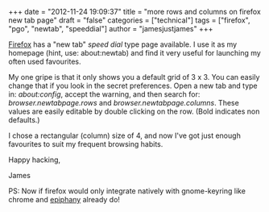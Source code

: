+++
date = "2012-11-24 19:09:37"
title = "more rows and columns on firefox new tab page"
draft = "false"
categories = ["technical"]
tags = ["firefox", "pgo", "newtab", "speeddial"]
author = "jamesjustjames"
+++

<a href="http://firefox.com/">Firefox</a> has a "new tab" <em>speed dial</em> type page available. I use it as my homepage (hint, use: about:newtab) and find it very useful for launching my often used favourites.

My one gripe is that it only shows you a default grid of 3 x 3. You can easily change that if you look in the secret preferences. Open a new tab and type in: <em>about:config</em>, accept the warning, and then search for: <em>browser.newtabpage.rows</em> and <em>browser.newtabpage.columns</em>. These values are easily editable by double clicking on the row. (Bold indicates non defaults.)

I chose a rectangular (column) size of 4, and now I've got just enough favourites to suit my frequent browsing habits.

Happy hacking,

James

PS: Now if firefox would only integrate natively with gnome-keyring like chrome and <a href="http://projects.gnome.org/epiphany/">epiphany</a> already do!

&nbsp;

